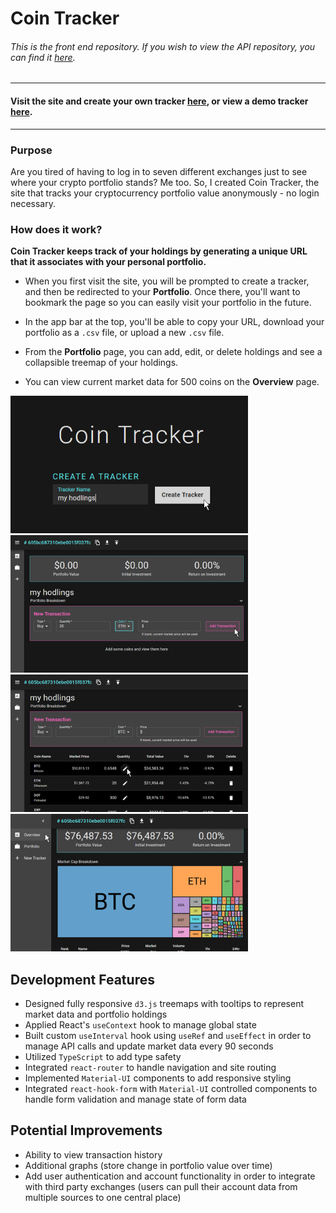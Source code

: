 # Coin Tracker
###### *This is the front end repository. If you wish to view the API repository, you can find it [here](https://github.com/alicenstar/coin-tracker-api).*
***
#### Visit the site and create your own tracker [here](https://www.cointracker.me/), or view a demo tracker [here](https://www.cointracker.me/6046ee08e4fabe00153867e5).
***
### Purpose
Are you tired of having to log in to seven different exchanges just to see where your crypto portfolio stands? Me too. So, I created Coin Tracker, the site that tracks your cryptocurrency portfolio value anonymously - no login necessary.

### How does it work?
**Coin Tracker keeps track of your holdings by generating a unique URL that it associates with your personal portfolio.**

- When you first visit the site, you will be prompted to create a tracker, and then be redirected to your **Portfolio**. Once there, you'll want to bookmark the page so you can easily visit your portfolio in the future.

- In the app bar at the top, you'll be able to copy your URL, download your portfolio as a `.csv` file, or upload a new `.csv` file.

- From the **Portfolio** page, you can add, edit, or delete holdings and see a collapsible treemap of your holdings.

- You can view current market data for 500 coins on the **Overview** page.

![Coin Tracker landing page](./images/landing.png "Create a tracker") ![Coin Tracker add a holding](./images/addholding.png "Add a holding")
![Coin Tracker portfolio page](./images/portfolio.png "Your portfolio") ![Coin Tracker market overview](./images/overview.png "Overview page")

## Development Features
- Designed fully responsive `d3.js` treemaps with tooltips to represent market data and portfolio holdings
- Applied React's `useContext` hook to manage global state
- Built custom `useInterval` hook using `useRef` and `useEffect` in order to manage API calls and update market data every 90 seconds
- Utilized `TypeScript` to add type safety
- Integrated `react-router` to handle navigation and site routing
- Implemented `Material-UI` components to add responsive styling
- Integrated `react-hook-form` with `Material-UI` controlled components to handle form validation and manage state of form data

## Potential Improvements
- Ability to view transaction history
- Additional graphs (store change in portfolio value over time)
- Add user authentication and account functionality in order to integrate with third party exchanges (users can pull their account data from multiple sources to one central place)
